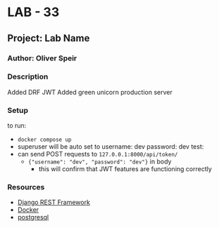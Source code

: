 # LAB - 33

## Project: Lab Name

### Author: Oliver Speir

### Description

Added DRF JWT
Added green unicorn production server

### Setup

to run:
- `docker compose up`
- superuser will be auto set to username: dev password: dev
test:
- can send POST requests to `127.0.0.1:8000/api/token/`
  - `{"username": "dev", "password": "dev"}` in body
    - this will confirm that JWT features are functioning correctly

### Resources

- [Django REST Framework](https://www.django-rest-framework.org/)
- [Docker](https://www.docker.com/)
- [postgresql](https://www.postgresql.org/)

